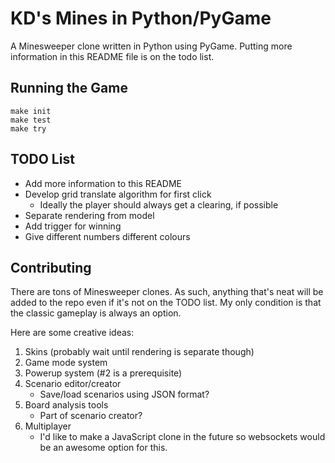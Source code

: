 KD's Mines in Python/PyGame
===========================

A Minesweeper clone written in Python using PyGame.
Putting more information in this README file is on the todo list.

Running the Game
----------------
```
make init
make test
make try
```

TODO List
---------
- Add more information to this README
- Develop grid translate algorithm for first click
  - Ideally the player should always get a clearing, if possible
- Separate rendering from model
- Add trigger for winning
- Give different numbers different colours

Contributing
------------
There are tons of Minesweeper clones. As such, anything that's neat will
be added to the repo even if it's not on the TODO list. My only condition
is that the classic gameplay is always an option.

Here are some creative ideas:

1. Skins (probably wait until rendering is separate though)
2. Game mode system
3. Powerup system (#2 is a prerequisite)
4. Scenario editor/creator
   - Save/load scenarios using JSON format?
5. Board analysis tools
   - Part of scenario creator?
6. Multiplayer
   - I'd like to make a JavaScript clone in the future so
     websockets would be an awesome option for this.
